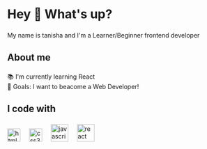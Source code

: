 
<h1 align="left">Hey 👋 What's up?</h1>

###

<p align="left">My name is tanisha and I'm a Learner/Beginner frontend developer </p>

###

<h2 align="left">About me</h2>

###

<p align="left">📚 I'm currently learning React <br>🎯 Goals: I want to beacome a Web Developer! </p>

###

<h2 align="left">I code with</h2>

###

<div align="left">
    <img src="https://cdn.jsdelivr.net/gh/devicons/devicon/icons/html5/html5-original.svg" height="30" alt="html5 logo"  />
     <img width="12" />
    <img src="https://cdn.jsdelivr.net/gh/devicons/devicon/icons/css3/css3-original.svg" height="30" alt="css3 logo"  />
     <img width="12" />
    <img src="https://cdn.jsdelivr.net/gh/devicons/devicon/icons/javascript/javascript-original.svg" height="40" alt="javascript logo"  />
     <img width="12" />
    <img src="https://cdn.jsdelivr.net/gh/devicons/devicon/icons/react/react-original.svg" height="40" alt="react logo"  />
     <img width="12" />

</div>

###

